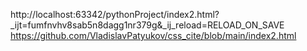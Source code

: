 http://localhost:63342/pythonProject/index2.html?_ijt=fumfnvhv8sab5n8dagg1nr379g&_ij_reload=RELOAD_ON_SAVE
https://github.com/VladislavPatyukov/css_cite/blob/main/index2.html
